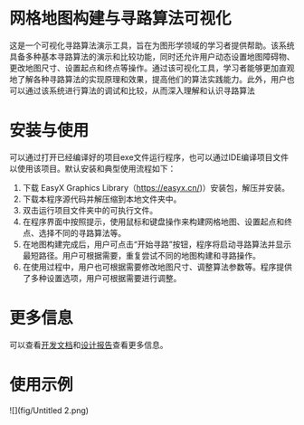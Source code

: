 # 网格地图构建与寻路算法可视化

这是一个可视化寻路算法演示工具，旨在为图形学领域的学习者提供帮助。该系统具备多种基本寻路算法的演示和比较功能，同时还允许用户动态设置地图障碍物、更改地图尺寸、设置起点和终点等操作。通过该可视化工具，学习者能够更加直观地了解各种寻路算法的实现原理和效果，提高他们的算法实践能力。此外，用户也可以通过该系统进行算法的调试和比较，从而深入理解和认识寻路算法

# 安装与使用

可以通过打开已经编译好的项目exe文件运行程序，也可以通过IDE编译项目文件以使用该项目。默认安装和典型使用流程如下：
1. 下载 EasyX Graphics Library（<https://easyx.cn/>)）安装包，解压并安装。
2. 下载本程序源代码并解压缩到本地文件夹中。
3. 双击运行项目文件夹中的可执行文件。
4. 在程序界面中按照提示，使用鼠标和键盘操作来构建网格地图、设置起点和终点、选择不同的寻路算法等。
5. 在地图构建完成后，用户可点击“开始寻路”按钮，程序将启动寻路算法并显示最短路径。用户可根据需要，重复尝试不同的地图构建和寻路操作。
6. 在使用过程中，用户也可根据需要修改地图尺寸、调整算法参数等。程序提供了多种设置选项，用户可根据需要进行调整。

# 更多信息

可以查看[开发文档](开发文档.md)和[设计报告](设计报告.md)查看更多信息。

# 使用示例

![](fig/Untitled 2.png)
